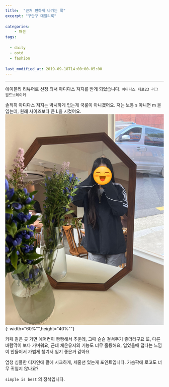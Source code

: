 ```yaml
---
title:  "근처 편하게 나가는 룩"
excerpt: "꾸안꾸 데일리룩"

categories:
    - 패션  
tags:

  - daily
  - ootd
  - fashion

last_modified_at: 2019-09-18T14:00:00-05:00
---
```


---

에이블리 리뷰어로 선정 되서 
아디다스 져지를 받게 되었습니다. `아디다스 티로23 리그 원드브레이커`

솔직히 아디다스 져지는 박시하게 입는게 국룰이 아니겠어요. 
저는 보통 s 아니면 m 을 입는데, 원래 사이즈보다 큰 L을 시켰어요.
![image](https://github.com/cheuniss/cheuniss.github.io/blob/c6072d235c208ffef624045cc802f6cb668aee04/assets/images/fashion/adidas-close-sma.jpeg){: width="60%"",height="40%""} 

카페 같은 곳 가면 에어컨이 빵빵해서 추운데, 그때 슬슬 걸쳐주기 좋더라구요
또, 다른 바람막이 보다 가벼워요, 근데 체온유지의 기능도 너무 훌륭해요, 입었을때 덥다는 느낌이 안들어서 가볍게 챙겨서 입기 좋은거 같아요

엄청 심플한 디자인에 팔에 시크하게, 세줄선 있는게 포인트입니다. 
가슴팍에 로고도 너무 귀엽지 않나요?



`simple is best` 의 정석입니다. 


